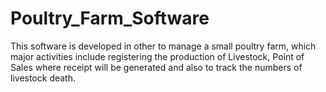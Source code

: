 # Poultry_Farm_Software
This software is developed in other to manage a small poultry farm, which major activities include registering the production of Livestock, Point of Sales where receipt will be generated and also to track the numbers of livestock death.
